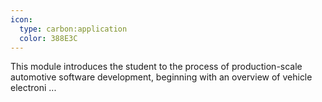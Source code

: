 ```yaml
---
icon:
  type: carbon:application
  color: 388E3C
---
```


This module introduces the student to the process of production-scale automotive software development, beginning with an overview of vehicle electroni ... 
